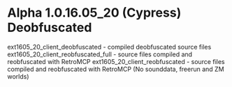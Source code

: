 # Alpha 1.0.16.05_20 (Cypress) Deobfuscated
ext1605_20_client_deobfuscated - compiled deobfuscated source files
ext1605_20_client_reobfuscated_full - source files compiled and reobfuscated with RetroMCP
ext1605_20_client_reobfuscated - source files compiled and reobfuscated with RetroMCP (No sounddata, freerun and ZM worlds)
